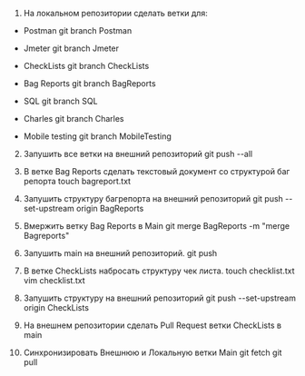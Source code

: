 1. На локальном репозитории сделать ветки для:
- Postman
  git branch Postman

- Jmeter
git branch Jmeter

- CheckLists
git branch CheckLists

- Bag Reports
git branch BagReports

- SQL
git branch SQL

- Charles
git branch Charles

- Mobile testing
git branch MobileTesting


2. Запушить все ветки на внешний репозиторий
git push --all

3. В ветке Bag Reports сделать текстовый документ со структурой баг репорта
touch bagreport.txt

4. Запушить структуру багрепорта на внешний репозиторий
git push --set-upstream origin BagReports

5. Вмержить ветку Bag Reports в Main
git merge BagReports -m "merge Bagreports"

6. Запушить main на внешний репозиторий.
git push 

7. В ветке CheckLists набросать структуру чек листа.
touch checklist.txt
vim checklist.txt

8. Запушить структуру на внешний репозиторий
git push --set-upstream origin CheckLists

9. На внешнем репозитории сделать Pull Request ветки CheckLists в main
10. Синхронизировать Внешнюю и Локальную ветки Main
git fetch
git pull
